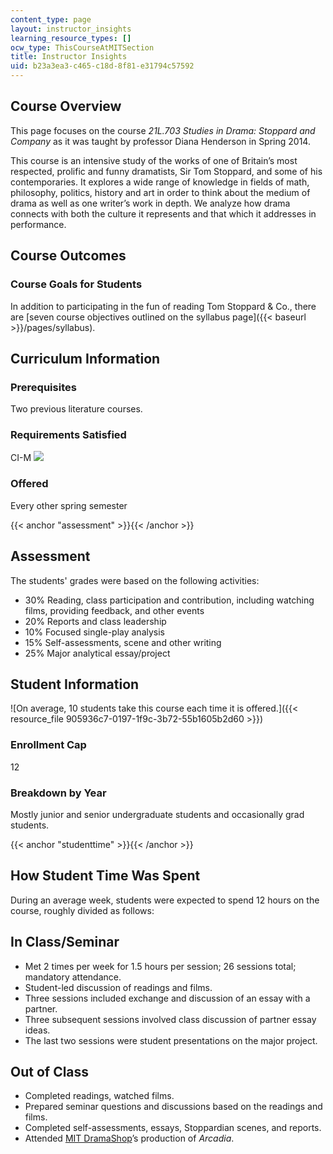 ```yaml
---
content_type: page
layout: instructor_insights
learning_resource_types: []
ocw_type: ThisCourseAtMITSection
title: Instructor Insights
uid: b23a3ea3-c465-c18d-8f81-e31794c57592
---
```


Course Overview
---------------

This page focuses on the course _21L.703 Studies in Drama: Stoppard and Company_ as it was taught by professor Diana Henderson in Spring 2014.

This course is an intensive study of the works of one of Britain’s most respected, prolific and funny dramatists, Sir Tom Stoppard, and some of his contemporaries. It explores a wide range of knowledge in fields of math, philosophy, politics, history and art in order to think about the medium of drama as well as one writer’s work in depth. We analyze how drama connects with both the culture it represents and that which it addresses in performance.

Course Outcomes
---------------

### Course Goals for Students

In addition to participating in the fun of reading Tom Stoppard & Co., there are [seven course objectives outlined on the syllabus page]({{< baseurl >}}/pages/syllabus).

Curriculum Information
----------------------

### Prerequisites

Two previous literature courses.

### Requirements Satisfied

CI-M ![](/images/educator/icon-question-cim.png)

### Offered

Every other spring semester

{{< anchor "assessment" >}}{{< /anchor >}}

Assessment
----------

The students' grades were based on the following activities:

- 30% Reading, class participation and contribution, including watching films, providing feedback, and other events
- 20% Reports and class leadership
- 10% Focused single-play analysis
- 15% Self-assessments, scene and other writing
- 25% Major analytical essay/project

Student Information
-------------------

![On average, 10 students take this course each time it is offered.]({{< resource_file 905936c7-0197-1f9c-3b72-55b1605b2d60 >}})

### Enrollment Cap

12

### Breakdown by Year

Mostly junior and senior undergraduate students and occasionally grad students.

{{< anchor "studenttime" >}}{{< /anchor >}}

How Student Time Was Spent
--------------------------

During an average week, students were expected to spend 12 hours on the course, roughly divided as follows:

In Class/Seminar
----------------

*   Met 2 times per week for 1.5 hours per session; 26 sessions total; mandatory attendance.
*   Student-led discussion of readings and films.
*   Three sessions included exchange and discussion of an essay with a partner.
*   Three subsequent sessions involved class discussion of partner essay ideas.
*   The last two sessions were student presentations on the major project.

Out of Class
------------

*   Completed readings, watched films.
*   Prepared seminar questions and discussions based on the readings and films.
*   Completed self-assessments, essays, Stoppardian scenes, and reports.
*   Attended [MIT DramaShop](http://theaterarts.mit.edu/)’s production of _Arcadia_.